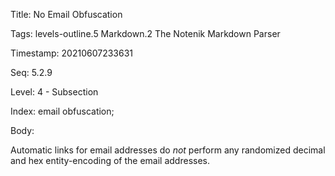 Title:  No Email Obfuscation

Tags:   levels-outline.5 Markdown.2 The Notenik Markdown Parser

Timestamp: 20210607233631

Seq:    5.2.9

Level:  4 - Subsection

Index:  email obfuscation; 

Body: 

Automatic links for email addresses do *not* perform any randomized decimal and hex entity-encoding of the email addresses.

